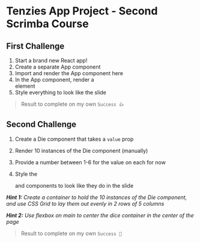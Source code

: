 # Tenzies App Project - Second Scrimba Course

## First Challenge

1. Start a brand new React app!
2. Create a separate App component
3. Import and render the App component here
4. In the App component, render a <main> element
5. Style everything to look like the slide

> Result to complete on my own `Success 👍`

## Second Challenge

1. Create a Die component that takes a `value` prop

2. Render 10 instances of the Die component (manually)

3. Provide a number between 1-6 for the value on each for now

4. Style the <main> and <Die> components to look like they do in the slide

**_Hint 1:_** _Create a container to hold the 10 instances of the Die component,
and use CSS Grid to lay them out evenly in 2 rows of 5 columns_

**_Hint 2:_** _Use flexbox on main to center the dice container
in the center of the page_

> Result to complete on my own `Success 🥳`
